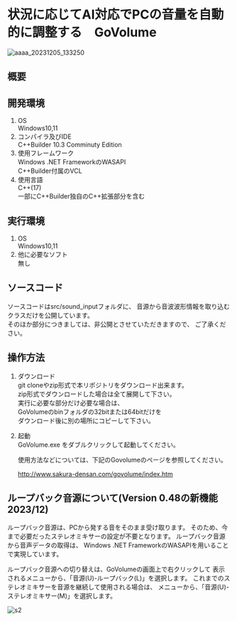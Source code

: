 # 状況に応じてAI対応でPCの音量を自動的に調整する　GoVolume
![aaaa_20231205_133250](https://github.com/GouNakano/GoVolume/assets/56259253/0be64c0c-1571-4d09-9a45-9acdec9506cf)
## 概要

## 開発環境
1. OS  
  Windows10,11  
2. コンパイラ及びIDE  
 C++Builder 10.3 Comminuty Edition  
3. 使用フレームワーク  
   Windows .NET FrameworkのWASAPI  
   C++Builder付属のVCL  
4. 使用言語  
   C++(17)  
   一部にC++Builder独自のC++拡張部分を含む
   
## 実行環境
1. OS  
  Windows10,11  
2. 他に必要なソフト  
   無し

## ソースコード
  ソースコードはsrc/sound_inputフォルダに、
  音源から音波波形情報を取り込むクラスだけを公開しています。  
  そのほか部分につきましては、非公開とさせていただきますので、 
  ご了承ください。
   
## 操作方法

1. ダウンロード  
   git cloneやzip形式で本リポジトリをダウンロード出来ます。  
   zip形式でダウンロードした場合は全て展開して下さい。  
   実行に必要な部分だけ必要な場合は、  
   GoVolumeのbinフォルダの32bitまたは64bitだけを  
   ダウンロード後に別の場所にコピーして下さい。  
2. 起動  
   GoVolume.exe をダブルクリックして起動してください。

   使用方法などについては、下記のGovolumeのページを参照してください。

   http://www.sakura-densan.com/govolume/index.htm

## ループバック音源について(Version 0.48の新機能 2023/12)  
  ループバック音源は、PCから発する音をそのまま受け取ります。
  そのため、今まで必要だったステレオミキサーの設定が不要となります。
  ループバック音源から音声データの取得は、
  Windows .NET FrameworkのWASAPIを用いることで実現しています。

  ループバック音源への切り替えは、GoVolumeの画面上で右クリックして
  表示されるメニューから、「音源(U)-ループバック(L)」を選択します。
  これまでのステレオミキサーを音源を継続して使用される場合は、
  メニューから、「音源(U)-ステレオミキサー(M)」を選択します。 

![s2](https://github.com/GouNakano/GoVolume/assets/56259253/4fcf82c3-e3d2-496a-9a90-6c8d0733d11a)




   
